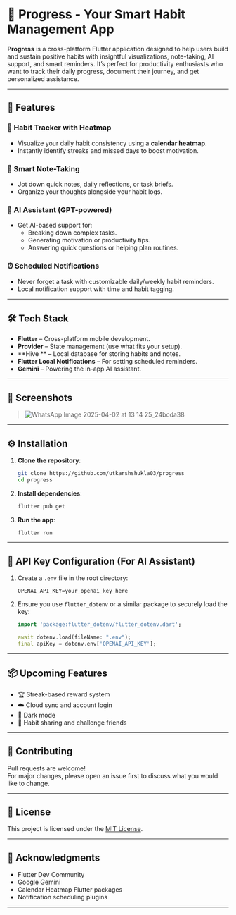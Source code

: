 
# 🧠 Progress - Your Smart Habit Management App

**Progress** is a cross-platform Flutter application designed to help users build and sustain positive habits with insightful visualizations, note-taking, AI support, and smart reminders. It’s perfect for productivity enthusiasts who want to track their daily progress, document their journey, and get personalized assistance.

---

## 🚀 Features

### 📅 Habit Tracker with Heatmap
- Visualize your daily habit consistency using a **calendar heatmap**.
- Instantly identify streaks and missed days to boost motivation.

### 📝 Smart Note-Taking
- Jot down quick notes, daily reflections, or task briefs.
- Organize your thoughts alongside your habit logs.

### 🤖 AI Assistant (GPT-powered)
- Get AI-based support for:
  - Breaking down complex tasks.
  - Generating motivation or productivity tips.
  - Answering quick questions or helping plan routines.

### ⏰ Scheduled Notifications
- Never forget a task with customizable daily/weekly habit reminders.
- Local notification support with time and habit tagging.

---

## 🛠 Tech Stack

- **Flutter** – Cross-platform mobile development.
- **Provider** – State management (use what fits your setup).
- **Hive ** – Local database for storing habits and notes.
- **Flutter Local Notifications** – For setting scheduled reminders.
- **Gemini** – Powering the in-app AI assistant.

---

## 📸 Screenshots

> ![WhatsApp Image 2025-04-02 at 13 14 25_24bcda38](https://github.com/user-attachments/assets/afbd6be2-a816-4a58-ba8b-e95589e9e859)


---

## ⚙️ Installation

1. **Clone the repository**:
   ```bash
   git clone https://github.com/utkarshshukla03/progress
   cd progress
   ```

2. **Install dependencies**:
   ```bash
   flutter pub get
   ```

3. **Run the app**:
   ```bash
   flutter run
   ```

---

## 🔐 API Key Configuration (For AI Assistant)

1. Create a `.env` file in the root directory:
   ```
   OPENAI_API_KEY=your_openai_key_here
   ```

2. Ensure you use `flutter_dotenv` or a similar package to securely load the key:
   ```dart
   import 'package:flutter_dotenv/flutter_dotenv.dart';

   await dotenv.load(fileName: ".env");
   final apiKey = dotenv.env['OPENAI_API_KEY'];
   ```

---

## 📦 Upcoming Features

- 🏆 Streak-based reward system  
- ☁️ Cloud sync and account login  
- 🌙 Dark mode  
- 👥 Habit sharing and challenge friends  

---

## 🤝 Contributing

Pull requests are welcome!  
For major changes, please open an issue first to discuss what you would like to change.

---

## 📄 License

This project is licensed under the [MIT License](LICENSE).

---

## 🙌 Acknowledgments

- Flutter Dev Community
- Google Gemini
- Calendar Heatmap Flutter packages
- Notification scheduling plugins

---
